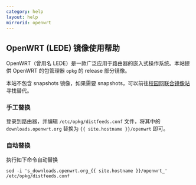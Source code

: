 ```yaml
---
category: help
layout: help
mirrorid: openwrt
---
```


## OpenWRT (LEDE) 镜像使用帮助

OpenWRT（曾用名 LEDE）是一款广泛应用于路由器的嵌入式操作系统。本站提供 OpenWRT 的包管理器 `opkg` 的 release 部分镜像。

本站不包含 snapshots 镜像，如果需要 snapshots，可以前往[校园网联合镜像站](https://mirrors.cernet.edu.cn/list/openwrt)寻找替代。

### 手工替换

登录到路由器，并编辑 `/etc/opkg/distfeeds.conf` 文件，将其中的 `downloads.openwrt.org` 替换为 `{{ site.hostname }}/openwrt` 即可。

### 自动替换

执行如下命令自动替换

```
sed -i 's_downloads.openwrt.org_{{ site.hostname }}/openwrt_' /etc/opkg/distfeeds.conf
```
